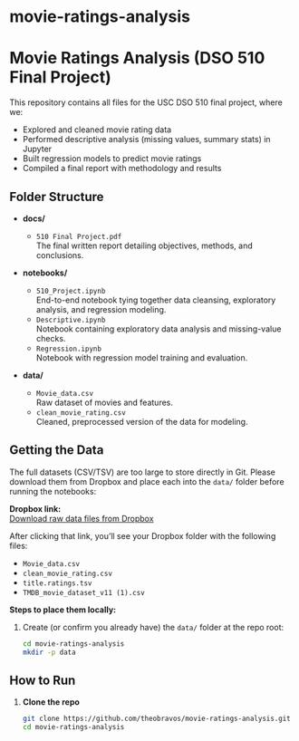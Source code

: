 # movie-ratings-analysis

# Movie Ratings Analysis (DSO 510 Final Project)

This repository contains all files for the USC DSO 510 final project, where we:

- Explored and cleaned movie rating data  
- Performed descriptive analysis (missing values, summary stats) in Jupyter  
- Built regression models to predict movie ratings  
- Compiled a final report with methodology and results

## Folder Structure

- **docs/**  
  - `510 Final Project.pdf`  
    The final written report detailing objectives, methods, and conclusions.

- **notebooks/**  
  - `510_Project.ipynb`  
    End-to-end notebook tying together data cleansing, exploratory analysis, and regression modeling.  
  - `Descriptive.ipynb`  
    Notebook containing exploratory data analysis and missing-value checks.  
  - `Regression.ipynb`  
    Notebook with regression model training and evaluation.

- **data/**  
  - `Movie_data.csv`  
    Raw dataset of movies and features.  
  - `clean_movie_rating.csv`  
    Cleaned, preprocessed version of the data for modeling.

## Getting the Data

The full datasets (CSV/TSV) are too large to store directly in Git. Please download them from Dropbox and place each into the `data/` folder before running the notebooks:

**Dropbox link:**  
[Download raw data files from Dropbox](https://www.dropbox.com/scl/fo/he12bk66s01ig44k7g0j8/AMaIocGZnBrWOvke90aaIAk?rlkey=wlkukg7tl5uly21s2uaq3wj57&st=8v57zaxv&dl=0)

After clicking that link, you’ll see your Dropbox folder with the following files:

- `Movie_data.csv`  
- `clean_movie_rating.csv`  
- `title.ratings.tsv`  
- `TMDB_movie_dataset_v11 (1).csv`  

**Steps to place them locally:**

1. Create (or confirm you already have) the `data/` folder at the repo root:
   ```bash
   cd movie-ratings-analysis
   mkdir -p data

## How to Run

1. **Clone the repo**  
   ```bash
   git clone https://github.com/theobravos/movie-ratings-analysis.git
   cd movie-ratings-analysis